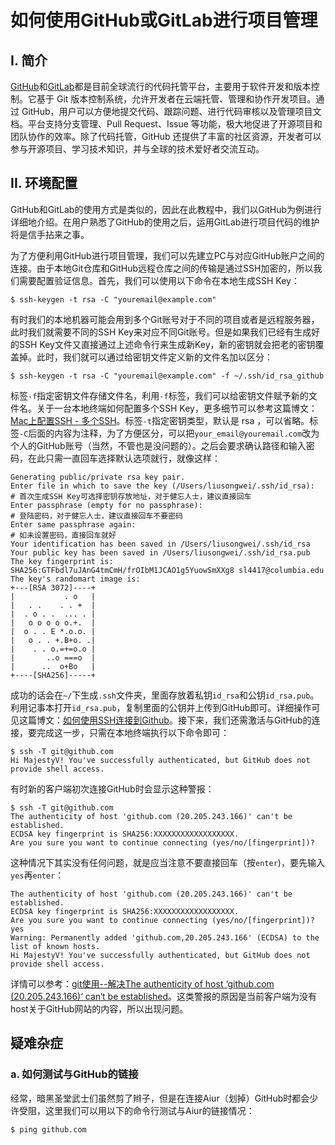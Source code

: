 # 如何使用GitHub或GitLab进行项目管理

## I. 简介

[GitHub](https://github.com/)和[GitLab](https://about.gitlab.com/)都是目前全球流行的代码托管平台，主要用于软件开发和版本控制。它基于 Git 版本控制系统，允许开发者在云端托管、管理和协作开发项目。通过 GitHub，用户可以方便地提交代码、跟踪问题、进行代码审核以及管理项目文档。平台支持分支管理、Pull Request、Issue 等功能，极大地促进了开源项目和团队协作的效率。除了代码托管，GitHub 还提供了丰富的社区资源，开发者可以参与开源项目、学习技术知识，并与全球的技术爱好者交流互动。

## II. 环境配置

GitHub和GitLab的使用方式是类似的，因此在此教程中，我们以GitHub为例进行详细地介绍。在用户熟悉了GitHub的使用之后，运用GitLab进行项目代码的维护将是信手拈来之事。

为了方便利用GitHub进行项目管理，我们可以先建立PC与对应GitHub账户之间的连接。由于本地Git仓库和GitHub远程仓库之间的传输是通过SSH加密的，所以我们需要配置验证信息。首先，我们可以使用以下命令在本地生成SSH Key：

```shell
$ ssh-keygen -t rsa -C "youremail@example.com"
```

有时我们的本地机器可能会用到多个Git账号对于不同的项目或者是远程服务器，此时我们就需要不同的SSH Key来对应不同Git账号。但是如果我们已经有生成好的SSH Key文件又直接通过上述命令行来生成新Key，新的密钥就会把老的密钥覆盖掉。此时，我们就可以通过给密钥文件定义新的文件名加以区分：

```shell
$ ssh-keygen -t rsa -C "youremail@example.com" -f ~/.ssh/id_rsa_github
```

标签```-f```指定密钥文件存储文件名，利用```-f```标签，我们可以给密钥文件赋予新的文件名。关于一台本地终端如何配置多个SSH Key，更多细节可以参考这篇博文：[Mac上配置SSH - 多个SSH](https://www.jianshu.com/p/d29ef6aefee2)。标签```-t```指定密钥类型，默认是 rsa ，可以省略。标签```-C```后面的内容为注释，为了方便区分，可以把```your_email@youremail.com```改为个人的GitHub账号（当然，不管也是没问题的）。之后会要求确认路径和输入密码，在此只需一直回车选择默认选项就行，就像这样：

```shell
Generating public/private rsa key pair.
Enter file in which to save the key (/Users/liusongwei/.ssh/id_rsa):  # 首次生成SSH Key可选择密钥存放地址，对于健忘人士，建议直接回车
Enter passphrase (empty for no passphrase):                           # 登陆密码，对于健忘人士，建议直接回车不要密码
Enter same passphrase again:                                          # 如未设置密码，直接回车就好
Your identification has been saved in /Users/liusongwei/.ssh/id_rsa
Your public key has been saved in /Users/liusongwei/.ssh/id_rsa.pub
The key fingerprint is:
SHA256:GTFbdl7uJAnG4tmCmH/frOIbM1JCAO1g5YuowSmXXg8 sl4417@columbia.edu
The key's randomart image is:
+---[RSA 3072]----+
|           . o   |
|   . .    . . +  |
|  . o . .  ... . |
|   o o o o o.+.  |
|  o . . E *.o.o. |
|   o . . +.B+o. .|
|    . . o.=+=o.o |
|       ..o ===o  |
|      ..  o+Bo   |
+----[SHA256]-----+
```

成功的话会在```~/```下生成```.ssh```文件夹，里面存放着私钥```id_rsa```和公钥```id_rsa.pub```。 利用记事本打开```id_rsa.pub```，复制里面的公钥并上传到GitHub即可。详细操作可见这篇博文：[如何使用SSH连接到Github](https://zhuanlan.zhihu.com/p/111344840)。接下来，我们还需激活与GitHub的连接，要完成这一步，只需在本地终端执行以下命令即可：

```
$ ssh -T git@github.com
Hi MajestyV! You've successfully authenticated, but GitHub does not provide shell access.
```

有时新的客户端初次连接GitHub时会显示这种警报：

```shell
$ ssh -T git@github.com
The authenticity of host 'github.com (20.205.243.166)' can't be established.
ECDSA key fingerprint is SHA256:XXXXXXXXXXXXXXXXXX.
Are you sure you want to continue connecting (yes/no/[fingerprint])?
```

这种情况下其实没有任何问题，就是应当注意不要直接回车（按```enter```)，要先输入```yes```再```enter```：

```shell
The authenticity of host 'github.com (20.205.243.166)' can't be established.
ECDSA key fingerprint is SHA256:XXXXXXXXXXXXXXXXXX.
Are you sure you want to continue connecting (yes/no/[fingerprint])? yes
Warning: Permanently added 'github.com,20.205.243.166' (ECDSA) to the list of known hosts.
Hi MajestyV! You've successfully authenticated, but GitHub does not provide shell access.
```

详情可以参考：[git使用--解决The authenticity of host ‘github.com (20.205.243.166)‘ can‘t be established](https://blog.csdn.net/mj_zm/article/details/120413479)。这类警报的原因是当前客户端为没有host关于GitHub网站的内容，所以出现问题。



## 疑难杂症

### a. 如何测试与GitHub的链接

经常，暗黑圣堂武士们虽然剪了辫子，但是在连接Aiur（划掉）GitHub时都会少许受阻，这里我们可以用以下的命令行测试与Aiur的链接情况：

```shell
$ ping github.com
```

